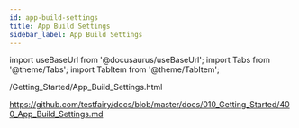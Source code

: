 ```yaml
---
id: app-build-settings
title: App Build Settings
sidebar_label: App Build Settings
---
```


import useBaseUrl from '@docusaurus/useBaseUrl';
import Tabs from '@theme/Tabs';
import TabItem from '@theme/TabItem';

/Getting_Started/App_Build_Settings.html

https://github.com/testfairy/docs/blob/master/docs/010_Getting_Started/400_App_Build_Settings.md

